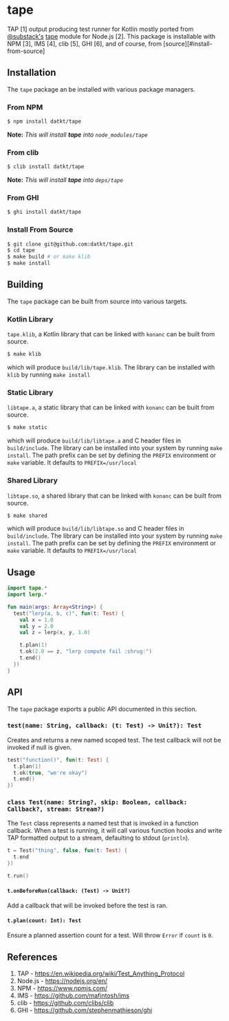 tape
====

TAP [1] output producing test runner for Kotlin mostly ported from
[@substack's](https://github.com/substack)
[tape](https://github.com/substack/tape) module for Node.js [2]. This
package is installable with NPM [3], IMS [4], clib [5], GHI [6], and of
course, from [source][#install-from-source]

## Installation

The `tape` package an be installed with various package managers.

### From NPM

```sh
$ npm install datkt/tape
```

**Note:** *This will install **tape** into `node_modules/tape`*

### From clib

```sh
$ clib install datkt/tape
```

**Note:** *This will install **tape** into `deps/tape`*

### From GHI

```sh
$ ghi install datkt/tape
```

### Install From Source

```sh
$ git clone git@github.com:datkt/tape.git
$ cd tape
$ make build # or make klib
$ make install
```

## Building

The `tape` package can be built from source into various targets.

### Kotlin Library

`tape.klib`, a Kotlin library that can be linked with `konanc` can be
built from source.

```sh
$ make klib
```

which will produce `build/lib/tape.klib`. The library can be installed
with `klib` by running `make install`

### Static Library

`libtape.a`, a static library that can be linked with `konanc` can be
built from source.

```sh
$ make static
```

which will produce `build/lib/libtape.a` and C header files in
`build/include`. The library can be installed into your system by
running `make install`. The path prefix can be set by defining the
`PREFIX` environment or `make` variable. It defaults to
`PREFIX=/usr/local`

### Shared Library

`libtape.so`, a shared library that can be linked with `konanc` can be
built from source.

```sh
$ make shared
```

which will produce `build/lib/libtape.so` and C header files in
`build/include`. The library can be installed into your system by
running `make install`. The path prefix can be set by defining the
`PREFIX` environment or `make` variable. It defaults to
`PREFIX=/usr/local`

## Usage

```kotlin
import tape.*
import lerp.*

fun main(args: Array<String>) {
  test("lerp(a, b, c)", fun(t: Test) {
    val x = 1.0
    val y = 2.0
    val z = lerp(x, y, 1.0)

    t.plan(1)
    t.ok(2.0 == z, "lerp compute fail :shrug:")
    t.end()
  })
}
```

## API

The `tape` package exports a public API documented in this section.

### `test(name: String, callback: (t: Test) -> Unit?): Test`

Creates and returns a new named scoped test. The test callback
will not be invoked if null is given.

```kotlin
test("function()", fun(t: Test) {
  t.plan(1)
  t.ok(true, "we're okay")
  t.end()
})
```

### `class Test(name: String?, skip: Boolean, callback: Callback?, stream: Stream?)`

The `Test` class represents a named test that is invoked in a
function callback. When a test is running, it will call various function hooks
and write TAP formatted output to a stream, defaulting to stdout
(`println`).

```kotlin
t = Test("thing", false, fun(t: Test) {
  t.end
})

t.run()
```

#### `t.onBeforeRun(callback: (Test) -> Unit?)`

Add a callback that will be invoked before the test is ran.

#### `t.plan(count: Int): Test`

Ensure a planned assertion count for a test. Will throw `Error` if
`count` is `0`.

## References

1. TAP - https://en.wikipedia.org/wiki/Test_Anything_Protocol
2. Node.js - https://nodejs.org/en/
3. NPM - https://www.npmjs.com/
4. IMS - https://github.com/mafintosh/ims
5. clib - https://github.com/clibs/clib
6. GHI - https://github.com/stephenmathieson/ghi
